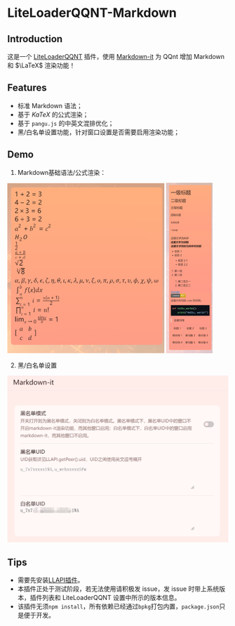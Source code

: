 # LiteLoaderQQNT-Markdown

## Introduction

这是一个 [LiteLoaderQQNT](https://github.com/mo-jinran/LiteLoaderQQNT) 插件，使用 [Markdown-it](https://github.com/markdown-it/markdown-it) 为 QQnt 增加 Markdown 和 $\LaTeX$ 渲染功能！

## Features

- 标准 Markdown 语法；
- 基于 $KaTeX$ 的公式渲染；
- 基于 `pangu.js` 的中英文混排优化；
- 黑/白名单设置功能，针对窗口设置是否需要启用渲染功能；

## Demo 
 
 1. Markdown基础语法/公式渲染：

<img src="https://raw.githubusercontent.com/CJReinforce/LiteLoaderQQNT-Markdown/v4/imgs/1.png" width="71%"> <img src="https://raw.githubusercontent.com/CJReinforce/LiteLoaderQQNT-Markdown/v4/imgs/2.png" width="21%">

2. 黑/白名单设置

![Black/WhiteList](https://raw.githubusercontent.com/CJReinforce/LiteLoaderQQNT-Markdown/v4/imgs/3.png)

## Tips

- 需要先安装[LLAPI插件](https://github.com/Night-stars-1/LiteLoaderQQNT-Plugin-LLAPI/tree/main)。
- 本插件正处于测试阶段，若无法使用请积极发 issue，发 issue 时带上系统版本，插件列表和 LiteLoaderQQNT 设置中所示的版本信息。
- 该插件无须`npm install`，所有依赖已经通过`bpkg`打包内置，`package.json`只是便于开发。
